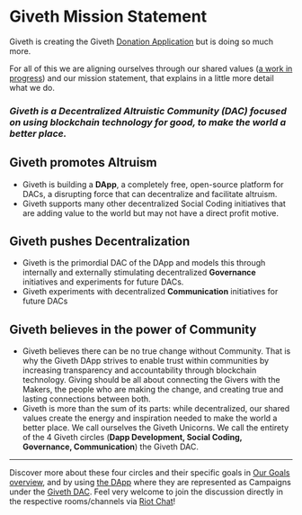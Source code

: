 # Giveth Mission Statement

Giveth is creating the Giveth [Donation Application](../../dapp) but is doing so much more.

For all of this we are aligning ourselves through our shared values ([a work in progress](https://medium.com/giveth/giveth-masterpiece-manifesto-19649c57c6aa)) and our mission statement, that explains in a little more detail what we do.

### *Giveth is a **Decentralized Altruistic Community (DAC)** focused on using blockchain technology for good, to make the world a better place.*



## Giveth promotes **Altruism**

* Giveth is building a **DApp**, a completely free, open-source platform for DACs, a disrupting force that can decentralize and facilitate altruism.
* Giveth supports many other decentralized Social Coding initiatives that are adding value to the world but may not have a direct profit motive.

## Giveth pushes **Decentralization**

* Giveth is the primordial DAC of the DApp and models this through internally and externally stimulating decentralized **Governance** initiatives and experiments for future DACs.
* Giveth experiments with decentralized **Communication** initiatives for future DACs

## Giveth believes in the power of **Community**

* Giveth believes there can be no true change without Community. That is why the Giveth DApp strives to enable trust within communities by increasing transparency and accountability through blockchain technology. Giving should be all about connecting the Givers with the Makers, the people who are making the change, and creating true and lasting connections between both.
* Giveth is more than the sum of its parts: while decentralized, our shared values create the energy and inspiration needed to make the world a better place. We call ourselves the Giveth Unicorns. We call the entirety of the 4 Giveth circles (**Dapp Development, Social Coding, Governance, Communication**) the Giveth DAC.  

---

Discover more about these four circles and their specific goals in [Our Goals overview](../dac/goals.md), and by using [the DApp](http://beta.giveth.io) where they are represented as Campaigns under the [Giveth DAC](https://beta.giveth.io/dacs/5b37da13a239ac21b383d4da). Feel very welcome to join the discussion directly in the respective rooms/channels via [Riot Chat](http://join.giveth.io)!
